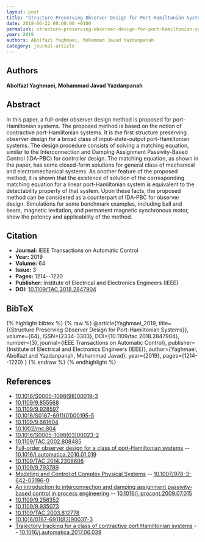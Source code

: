 ```yaml
---
layout: post
title: "Structure Preserving Observer Design for Port-Hamiltonian Systems"
date: 2018-06-22 00:00:00 +0100
permalink: structure-preserving-observer-design-for-port-hamiltonian-systems
year: 2019
authors: Abolfazl Yaghmaei, Mohammad Javad Yazdanpanah
category: journal-article
---
```

 
## Authors
**Abolfazl Yaghmaei, Mohammad Javad Yazdanpanah**
 
## Abstract
In this paper, a full-order observer design method is proposed for port-Hamiltonian systems. The proposed method is based on the notion of contractive port-Hamiltonian systems. It is the first structure preserving observer design for a broad class of input-state-output port-Hamiltonian systems. The design procedure consists of solving a matching equation, similar to the Interconnection and Damping Assignment Passivity-Based Control (IDA-PBC) for controller design. The matching equation, as shown in the paper, has some closed-form solutions for general class of mechanical and electromechanical systems. As another feature of the proposed method, it is shown that the existence of solution of the corresponding matching equation for a linear port-Hamiltonian system is equivalent to the detectability property of that system. Upon these facts, the proposed method can be considered as a counterpart of IDA-PBC for observer design. Simulations for some benchmark examples, including ball and beam, magnetic levitation, and permanent magnetic synchronous motor, show the potency and applicability of the method.
 
## Citation
- **Journal:** IEEE Transactions on Automatic Control
- **Year:** 2019
- **Volume:** 64
- **Issue:** 3
- **Pages:** 1214--1220
- **Publisher:** Institute of Electrical and Electronics Engineers (IEEE)
- **DOI:** [10.1109/TAC.2018.2847904](https://doi.org/10.1109/TAC.2018.2847904)
 
## BibTeX
{% highlight bibtex %}
{% raw %}
@article{Yaghmaei_2019,
  title={{Structure Preserving Observer Design for Port-Hamiltonian Systems}},
  volume={64},
  ISSN={2334-3303},
  DOI={10.1109/tac.2018.2847904},
  number={3},
  journal={IEEE Transactions on Automatic Control},
  publisher={Institute of Electrical and Electronics Engineers (IEEE)},
  author={Yaghmaei, Abolfazl and Yazdanpanah, Mohammad Javad},
  year={2019},
  pages={1214--1220}
}
{% endraw %}
{% endhighlight %}
 
## References
- [10.1016/S0005-1098(98)00019-3](https://doi.org/10.1016/S0005-1098(98)00019-3)
- [10.1109/9.855568](https://doi.org/10.1109/9.855568)
- [10.1109/9.928597](https://doi.org/10.1109/9.928597)
- [10.1016/S0167-6911(01)00195-5](https://doi.org/10.1016/S0167-6911(01)00195-5)
- [10.1109/9.661604](https://doi.org/10.1109/9.661604)
- [10.1002/rnc.804](https://doi.org/10.1002/rnc.804)
- [10.1016/S0005-1098(03)00023-2](https://doi.org/10.1016/S0005-1098(03)00023-2)
- [10.1109/TAC.2002.808485](https://doi.org/10.1109/TAC.2002.808485)
- [Full-order observer design for a class of port-Hamiltonian systems](full-order-observer-design-for-a-class-of-port-hamiltonian-systems) -- [10.1016/j.automatica.2010.01.019](https://doi.org/10.1016/j.automatica.2010.01.019)
- [10.1109/TAC.2014.2308606](https://doi.org/10.1109/TAC.2014.2308606)
- [10.1109/9.793789](https://doi.org/10.1109/9.793789)
- [Modeling and Control of Complex Physical Systems](modeling-and-control-of-complex-physical-systems) -- [10.1007/978-3-642-03196-0](https://doi.org/10.1007/978-3-642-03196-0)
- [An introduction to interconnection and damping assignment passivity-based control in process engineering](an-introduction-to-interconnection-and-damping-assignment-passivity-based-control-in-process-engineering) -- [10.1016/j.jprocont.2009.07.015](https://doi.org/10.1016/j.jprocont.2009.07.015)
- [10.1109/9.256352](https://doi.org/10.1109/9.256352)
- [10.1109/9.935073](https://doi.org/10.1109/9.935073)
- [10.1109/TAC.2003.812778](https://doi.org/10.1109/TAC.2003.812778)
- [10.1016/0167-6911(83)90037-3](https://doi.org/10.1016/0167-6911(83)90037-3)
- [Trajectory tracking for a class of contractive port Hamiltonian systems](trajectory-tracking-for-a-class-of-contractive-port-hamiltonian-systems) -- [10.1016/j.automatica.2017.06.039](https://doi.org/10.1016/j.automatica.2017.06.039)

